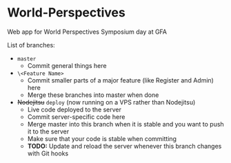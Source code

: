 World-Perspectives
======================

Web app for World Perspectives Symposium day at GFA

List of branches:

* `master`
  * Commit general things here
* `\<Feature Name>`
  * Commit smaller parts of a major feature (like Register and Admin) here
  * Merge these branches into master when done
* ~~Nodejitsu~~ `deploy` (now running on a VPS rather than Nodejitsu)
  * Live code deployed to the server
  * Commit server-specific code here
  * Merge master into this branch when it is stable and you want to push it to the server
  * Make sure that your code is stable when committing
  * __TODO:__ Update and reload the server whenever this branch changes with Git hooks
